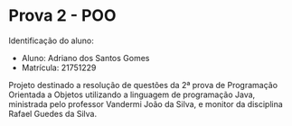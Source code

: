 # Prova 2 - POO
 
 Identificação do aluno:
 - Aluno: Adriano dos Santos Gomes
 - Matrícula: 21751229

 Projeto destinado a resolução de questões da 2ª prova de Programação Orientada a Objetos utilizando a linguagem de programação Java, ministrada pelo professor Vandermi João da Silva, e monitor da disciplina Rafael Guedes da Silva.
